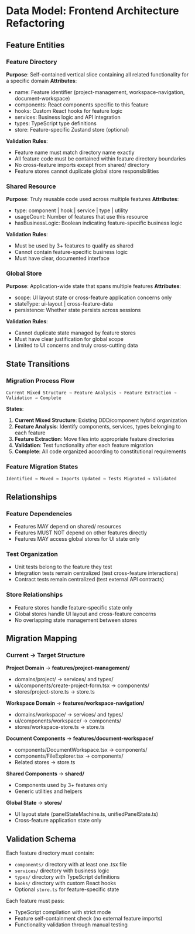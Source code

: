 # Data Model: Frontend Architecture Refactoring

## Feature Entities

### Feature Directory
**Purpose**: Self-contained vertical slice containing all related functionality for a specific domain
**Attributes**:
- name: Feature identifier (project-management, workspace-navigation, document-workspace)
- components: React components specific to this feature
- hooks: Custom React hooks for feature logic
- services: Business logic and API integration
- types: TypeScript type definitions
- store: Feature-specific Zustand store (optional)

**Validation Rules**:
- Feature name must match directory name exactly
- All feature code must be contained within feature directory boundaries
- No cross-feature imports except from shared/ directory
- Feature stores cannot duplicate global store responsibilities

### Shared Resource
**Purpose**: Truly reusable code used across multiple features
**Attributes**:
- type: component | hook | service | type | utility
- usageCount: Number of features that use this resource
- hasBusinessLogic: Boolean indicating feature-specific business logic

**Validation Rules**:
- Must be used by 3+ features to qualify as shared
- Cannot contain feature-specific business logic
- Must have clear, documented interface

### Global Store
**Purpose**: Application-wide state that spans multiple features
**Attributes**:
- scope: UI layout state or cross-feature application concerns only
- stateType: ui-layout | cross-feature-data
- persistence: Whether state persists across sessions

**Validation Rules**:
- Cannot duplicate state managed by feature stores
- Must have clear justification for global scope
- Limited to UI concerns and truly cross-cutting data

## State Transitions

### Migration Process Flow
```
Current Mixed Structure → Feature Analysis → Feature Extraction → Validation → Complete
```

**States**:
1. **Current Mixed Structure**: Existing DDD/component hybrid organization
2. **Feature Analysis**: Identify components, services, types belonging to each feature
3. **Feature Extraction**: Move files into appropriate feature directories
4. **Validation**: Test functionality after each feature migration
5. **Complete**: All code organized according to constitutional requirements

### Feature Migration States
```
Identified → Moved → Imports Updated → Tests Migrated → Validated
```

## Relationships

### Feature Dependencies
- Features MAY depend on shared/ resources
- Features MUST NOT depend on other features directly
- Features MAY access global stores for UI state only

### Test Organization
- Unit tests belong to the feature they test
- Integration tests remain centralized (test cross-feature interactions)
- Contract tests remain centralized (test external API contracts)

### Store Relationships
- Feature stores handle feature-specific state only
- Global stores handle UI layout and cross-feature concerns
- No overlapping state management between stores

## Migration Mapping

### Current → Target Structure

**Project Domain** → **features/project-management/**
- domains/project/ → services/ and types/
- ui/components/create-project-form.tsx → components/
- stores/project-store.ts → store.ts

**Workspace Domain** → **features/workspace-navigation/**
- domains/workspace/ → services/ and types/
- ui/components/workspace/ → components/
- stores/workspace-store.ts → store.ts

**Document Components** → **features/document-workspace/**
- components/DocumentWorkspace.tsx → components/
- components/FileExplorer.tsx → components/
- Related stores → store.ts

**Shared Components** → **shared/**
- Components used by 3+ features only
- Generic utilities and helpers

**Global State** → **stores/**
- UI layout state (panelStateMachine.ts, unifiedPanelState.ts)
- Cross-feature application state only

## Validation Schema

Each feature directory must contain:
- `components/` directory with at least one .tsx file
- `services/` directory with business logic
- `types/` directory with TypeScript definitions
- `hooks/` directory with custom React hooks
- Optional `store.ts` for feature-specific state

Each feature must pass:
- TypeScript compilation with strict mode
- Feature self-containment check (no external feature imports)
- Functionality validation through manual testing